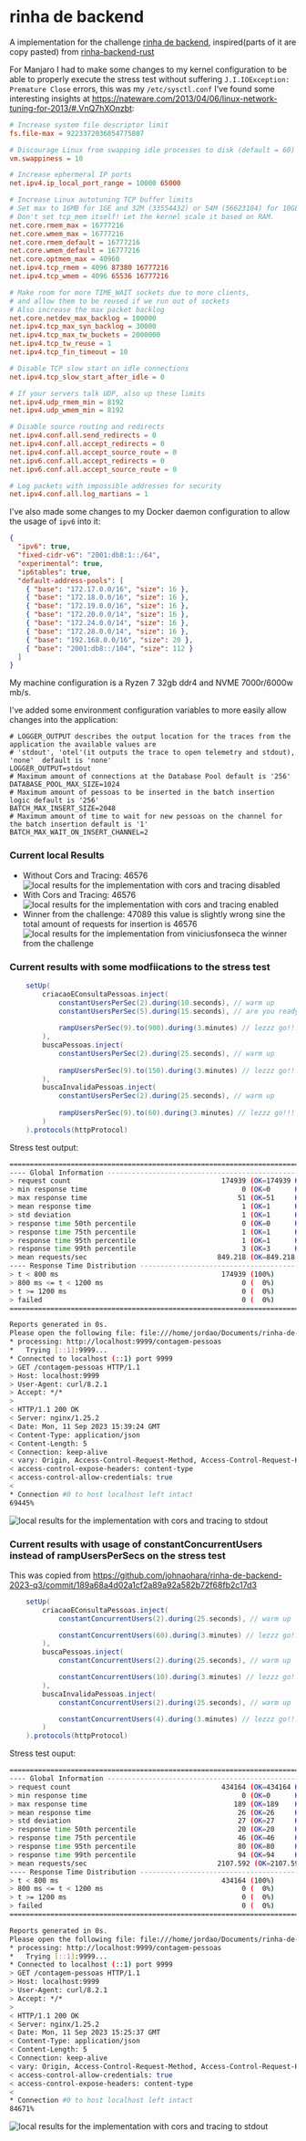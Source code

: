 # rinha de backend

A implementation for the challenge [rinha de backend](https://github.com/zanfranceschi/rinha-de-backend-2023-q3), inspired(parts of it are copy pasted) from [rinha-backend-rust](https://github.com/viniciusfonseca/rinha-backend-rust)

For Manjaro I had to make some changes to my kernel configuration to be able to properly execute the stress test without suffering `J.I.IOException: Premature Close` errors, this was my `/etc/sysctl.conf` I've found some interesting insights at https://nateware.com/2013/04/06/linux-network-tuning-for-2013/#.VnQ7hXOnzbt:
```conf
# Increase system file descriptor limit
fs.file-max = 9223372036854775807

# Discourage Linux from swapping idle processes to disk (default = 60)
vm.swappiness = 10

# Increase ephermeral IP ports
net.ipv4.ip_local_port_range = 10000 65000

# Increase Linux autotuning TCP buffer limits
# Set max to 16MB for 1GE and 32M (33554432) or 54M (56623104) for 10GE
# Don't set tcp_mem itself! Let the kernel scale it based on RAM.
net.core.rmem_max = 16777216
net.core.wmem_max = 16777216
net.core.rmem_default = 16777216
net.core.wmem_default = 16777216
net.core.optmem_max = 40960
net.ipv4.tcp_rmem = 4096 87380 16777216
net.ipv4.tcp_wmem = 4096 65536 16777216

# Make room for more TIME_WAIT sockets due to more clients,
# and allow them to be reused if we run out of sockets
# Also increase the max packet backlog
net.core.netdev_max_backlog = 100000
net.ipv4.tcp_max_syn_backlog = 30000
net.ipv4.tcp_max_tw_buckets = 2000000
net.ipv4.tcp_tw_reuse = 1
net.ipv4.tcp_fin_timeout = 10

# Disable TCP slow start on idle connections
net.ipv4.tcp_slow_start_after_idle = 0

# If your servers talk UDP, also up these limits
net.ipv4.udp_rmem_min = 8192
net.ipv4.udp_wmem_min = 8192

# Disable source routing and redirects
net.ipv4.conf.all.send_redirects = 0
net.ipv4.conf.all.accept_redirects = 0
net.ipv4.conf.all.accept_source_route = 0
net.ipv6.conf.all.accept_redirects = 0
net.ipv6.conf.all.accept_source_route = 0

# Log packets with impossible addresses for security
net.ipv4.conf.all.log_martians = 1
```

I've also made some changes to my Docker daemon configuration to allow the usage of `ipv6` into it:

```json
{
  "ipv6": true,
  "fixed-cidr-v6": "2001:db8:1::/64",
  "experimental": true,
  "ip6tables": true,
  "default-address-pools": [
    { "base": "172.17.0.0/16", "size": 16 },
    { "base": "172.18.0.0/16", "size": 16 },
    { "base": "172.19.0.0/16", "size": 16 },
    { "base": "172.20.0.0/14", "size": 16 },
    { "base": "172.24.0.0/14", "size": 16 },
    { "base": "172.28.0.0/14", "size": 16 },
    { "base": "192.168.0.0/16", "size": 20 },
    { "base": "2001:db8::/104", "size": 112 }
  ]
}
```
My machine configuration is a Ryzen 7 32gb ddr4 and NVME 7000r/6000w mb/s.

I've added some environment configuration variables to more easily allow changes into the application:
```.env
# LOGGER_OUTPUT describes the output location for the traces from the application the available values are
# 'stdout', 'otel'(it outputs the trace to open telemetry and stdout), 'none'  default is 'none'
LOGGER_OUTPUT=stdout
# Maximum amount of connections at the Database Pool default is '256'
DATABASE_POOL_MAX_SIZE=1024
# Maximum amount of pessoas to be inserted in the batch insertion logic default is '256'
BATCH_MAX_INSERT_SIZE=2048
# Maximum amount of time to wait for new pessoas on the channel for the batch insertion default is '1'
BATCH_MAX_WAIT_ON_INSERT_CHANNEL=2
```

### Current local Results
 - Without Cors and Tracing: 46576
 ![local results for the implementation with cors and tracing disabled](./without_tracing.html.png)
 - With Cors and Tracing: 46576
 ![local results for the implementation with cors and tracing enabled](./with_tracing.html.png)
 - Winner from the challenge: 47089 this value is slightly wrong sine the total amount of requests for insertion is 46576
 ![local results for the implementation from viniciusfonseca the winner from the challenge](./challenge_winner.png)


### Current results with some modfiications to the stress test

```scala
    setUp(
        criacaoEConsultaPessoas.inject(
            constantUsersPerSec(2).during(10.seconds), // warm up
            constantUsersPerSec(5).during(15.seconds), // are you ready?
            
            rampUsersPerSec(9).to(900).during(3.minutes) // lezzz go!!!
        ),
        buscaPessoas.inject(
            constantUsersPerSec(2).during(25.seconds), // warm up
            
            rampUsersPerSec(9).to(150).during(3.minutes) // lezzz go!!!
        ),
        buscaInvalidaPessoas.inject(
            constantUsersPerSec(2).during(25.seconds), // warm up
            
            rampUsersPerSec(9).to(60).during(3.minutes) // lezzz go!!!
        )
    ).protocols(httpProtocol)
```

Stress test output:
```bash
================================================================================
---- Global Information --------------------------------------------------------
> request count                                     174939 (OK=174939 KO=0     )
> min response time                                      0 (OK=0      KO=-     )
> max response time                                     51 (OK=51     KO=-     )
> mean response time                                     1 (OK=1      KO=-     )
> std deviation                                          1 (OK=1      KO=-     )
> response time 50th percentile                          0 (OK=0      KO=-     )
> response time 75th percentile                          1 (OK=1      KO=-     )
> response time 95th percentile                          1 (OK=1      KO=-     )
> response time 99th percentile                          3 (OK=3      KO=-     )
> mean requests/sec                                849.218 (OK=849.218 KO=-     )
---- Response Time Distribution ------------------------------------------------
> t < 800 ms                                        174939 (100%)
> 800 ms <= t < 1200 ms                                  0 (  0%)
> t >= 1200 ms                                           0 (  0%)
> failed                                                 0 (  0%)
================================================================================

Reports generated in 0s.
Please open the following file: file:///home/jordao/Documents/rinha-de-backend-2023-q3/stress-test/user-files/results/rinhabackendsimulation-20230911153552766/index.html
* processing: http://localhost:9999/contagem-pessoas
*   Trying [::1]:9999...
* Connected to localhost (::1) port 9999
> GET /contagem-pessoas HTTP/1.1
> Host: localhost:9999
> User-Agent: curl/8.2.1
> Accept: */*
> 
< HTTP/1.1 200 OK
< Server: nginx/1.25.2
< Date: Mon, 11 Sep 2023 15:39:24 GMT
< Content-Type: application/json
< Content-Length: 5
< Connection: keep-alive
< vary: Origin, Access-Control-Request-Method, Access-Control-Request-Headers
< access-control-expose-headers: content-type
< access-control-allow-credentials: true
< 
* Connection #0 to host localhost left intact
69445%  
```
![local results for the implementation with cors and tracing to stdout](./modified_stress_test_with_150_percent_load.png)



### Current results with usage of constantConcurrentUsers instead of rampUsersPerSecs on the stress test

This was copied from https://github.com/johnaohara/rinha-de-backend-2023-q3/commit/189a68a4d02a1cf2a89a92a582b72f68fb2c17d3

```scala
    setUp(
        criacaoEConsultaPessoas.inject(
            constantConcurrentUsers(2).during(25.seconds), // warm up

            constantConcurrentUsers(60).during(3.minutes) // lezzz go!!!
        ),
        buscaPessoas.inject(
            constantConcurrentUsers(2).during(25.seconds), // warm up

            constantConcurrentUsers(10).during(3.minutes) // lezzz go!!!
        ),
        buscaInvalidaPessoas.inject(
            constantConcurrentUsers(2).during(25.seconds), // warm up

            constantConcurrentUsers(4).during(3.minutes) // lezzz go!!!
        )
    ).protocols(httpProtocol)
```

Stress test ouput:

```bash
================================================================================
---- Global Information --------------------------------------------------------
> request count                                     434164 (OK=434164 KO=0     )
> min response time                                      0 (OK=0      KO=-     )
> max response time                                    189 (OK=189    KO=-     )
> mean response time                                    26 (OK=26     KO=-     )
> std deviation                                         27 (OK=27     KO=-     )
> response time 50th percentile                         20 (OK=20     KO=-     )
> response time 75th percentile                         46 (OK=46     KO=-     )
> response time 95th percentile                         80 (OK=80     KO=-     )
> response time 99th percentile                         94 (OK=94     KO=-     )
> mean requests/sec                                2107.592 (OK=2107.592 KO=-     )
---- Response Time Distribution ------------------------------------------------
> t < 800 ms                                        434164 (100%)
> 800 ms <= t < 1200 ms                                  0 (  0%)
> t >= 1200 ms                                           0 (  0%)
> failed                                                 0 (  0%)
================================================================================

Reports generated in 0s.
Please open the following file: file:///home/jordao/Documents/rinha-de-backend-2023-q3/stress-test/user-files/results/rinhabackendsimulation-20230911152203798/index.html
* processing: http://localhost:9999/contagem-pessoas
*   Trying [::1]:9999...
* Connected to localhost (::1) port 9999
> GET /contagem-pessoas HTTP/1.1
> Host: localhost:9999
> User-Agent: curl/8.2.1
> Accept: */*
> 
< HTTP/1.1 200 OK
< Server: nginx/1.25.2
< Date: Mon, 11 Sep 2023 15:25:37 GMT
< Content-Type: application/json
< Content-Length: 5
< Connection: keep-alive
< vary: Origin, Access-Control-Request-Method, Access-Control-Request-Headers
< access-control-allow-credentials: true
< access-control-expose-headers: content-type
< 
* Connection #0 to host localhost left intact
84671%     
```
![local results for the implementation with cors and tracing to stdout](./modified_stress_test_constantConcurrentUsers.png)